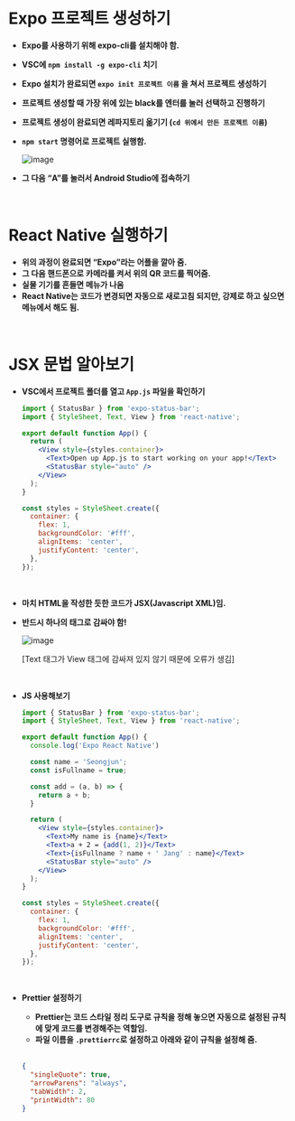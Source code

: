 # **Expo 프로젝트 생성하기**

- **Expo를 사용하기 위해 expo-cli를 설치해야 함.**
- **VSC에 `npm install -g expo-cli` 치기**
- **Expo 설치가 완료되면 `expo init 프로젝트 이름` 을 쳐서 프로젝트 생성하기**
- **프로젝트 생성할 때 가장 위에 있는 black를 엔터를 눌러 선택하고 진행하기**
- **프로젝트 생성이 완료되면 레파지토리 옮기기 (`cd 위에서 만든 프로젝트 이름`)**
- **`npm start` 명령어로 프로젝트 실행함.**
    
    ![image](https://github.com/user-attachments/assets/9e8573d7-777c-4c1a-90b7-ce5d1a25cd5a)
  
    
- **그 다음 “A”를 눌러서 Android Studio에 접속하기**


<br>


# **React Native 실행하기**

- **위의 과정이 완료되면 “Expo”라는 어플을 깔아 줌.**
- **그 다음 핸드폰으로 카메라를 켜서 위의 QR 코드를 찍어줌.**
- **실물 기기를 흔들면 메뉴가 나옴**
- **React Native는 코드가 변경되면 자동으로 새로고침 되지만, 강제로 하고 싶으면 메뉴에서 해도 됨.**

<br>

# **JSX 문법 알아보기**

- **VSC에서 프로젝트 폴더를 열고 `App.js` 파일을 확인하기**
    
    ```jsx
    import { StatusBar } from 'expo-status-bar';
    import { StyleSheet, Text, View } from 'react-native';
    
    export default function App() {
      return (
        <View style={styles.container}>
          <Text>Open up App.js to start working on your app!</Text>
          <StatusBar style="auto" />
        </View>
      );
    }
    
    const styles = StyleSheet.create({
      container: {
        flex: 1,
        backgroundColor: '#fff',
        alignItems: 'center',
        justifyContent: 'center',
      },
    });
    ```
    
    <br>
    
- **마치 HTML을 작성한 듯한 코드가 JSX(Javascript XML)임.**
- **반드시 하나의 태그로 감싸야 함!**
    
    ![image](https://github.com/user-attachments/assets/dc5aed1d-b958-439c-91da-f852ba5476aa)
    
    [Text 태그가 View 태그에 감싸져 있지 않기 때문에 오류가 생김]
    
    <br>
    
- **JS 사용해보기**
    
    ```jsx
    import { StatusBar } from 'expo-status-bar';
    import { StyleSheet, Text, View } from 'react-native';
    
    export default function App() {
      console.log('Expo React Native')
    
      const name = 'Seongjun';
      const isFullname = true;
    
      const add = (a, b) => {
        return a + b;
      }
    
      return (
        <View style={styles.container}>
          <Text>My name is {name}</Text>
          <Text>a + 2 = {add(1, 2)}</Text>
          <Text>{isFullname ? name + ' Jang' : name}</Text>
          <StatusBar style="auto" />
        </View>
      );
    }
    
    const styles = StyleSheet.create({
      container: {
        flex: 1,
        backgroundColor: '#fff',
        alignItems: 'center',
        justifyContent: 'center',
      },
    });
    ```
    
    <br>
    
- **Prettier 설정하기**
    - **Prettier는 코드 스타일 정리 도구로 규칙을 정해 놓으면 자동으로 설정된 규칙에 맞게 코드를 변경해주는 역할임.**
    - **파일 이름을 `.prettierrc`로 설정하고 아래와 같이 규칙을 설정해 줌.**

  <br>

    ```json
    {
      "singleQuote": true,
      "arrowParens": "always",
      "tabWidth": 2,
      "printWidth": 80
    }
    ```
    
